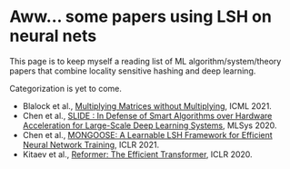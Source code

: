 # Aww... some papers using LSH on neural nets

This page is to keep myself a reading list of ML algorithm/system/theory papers that combine locality sensitive hashing and deep learning.

Categorization is yet to come.

- Blalock et al., [Multiplying Matrices without Multiplying](https://arxiv.org/abs/2106.10860), ICML 2021.
- Chen et al., [SLIDE : In Defense of Smart Algorithms over Hardware Acceleration for Large-Scale Deep Learning Systems](https://arxiv.org/abs/1903.03129), MLSys 2020.
- Chen et al., [MONGOOSE: A Learnable LSH Framework for Efficient Neural Network Training](https://openreview.net/forum?id=wWK7yXkULyh), ICLR 2021.
- Kitaev et al., [Reformer: The Efficient Transformer](https://arxiv.org/abs/2001.04451), ICLR 2020.
